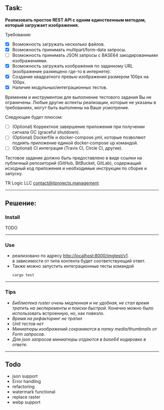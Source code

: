 Task:
-------

**Реализовать простое REST API с одним единственным методом, который загружает изображения.**


Требования:
- [X] Возможность загружать несколько файлов.
- [X] Возможность принимать multipart/form-data запросы.
- [ ] Возможность принимать JSON запросы с BASE64 закодированными изображениями.
- [X] Возможность загружать изображения по заданному URL (изображение размещено где-то в интернете).
- [X] Создание квадратного превью изображения размером 100px на 100px.
- [X] Наличие модульных/интеграционных тестов.

Временем и инструментом для выполнение тестового задания Вы не ограничены.
 Любые другие аспекты реализации, которые не указаны в требованиях, могут быть выполнены на Ваше усмотрение.

Следующее будет плюсом:
- [ ] \(Optional) Корректное завершение приложения при получении сигнала ОС (graceful shutdown).
- [ ] \(Optional) Dockerfile и docker-compose.yml, которые позволяют поднять приложение единой docker-compose up командой.
- [ ] \(Optional) CI интеграция (Travis CI, Circle CI, другие).

Тестовое задание должно быть предоставлено в виде ссылки на публичный репозиторий (GitHub, BitBucket, GitLab),
 содержащий исходный код приложения и необходимые инструкции по сборке и запуску.


TR Logic LLC <contact@itprojects.management>

___
## Решение:


### Install

TODO

----
### Use
- реализовано по адресу [http://localhost:8000/imgtest/v1](http://localhsot:8000/imgtest/v1).  
в зависимости от типа контента будет соответствующий ответ.  
- Также можно запустить интеграционные тесты командой   
    ```
    cargo test
    ```

___
### Tips

- *Библиотека ruster очень медленная и не удобная, не стал время тратить на эксперементы и поиски быстрой.*
    Конечно можно было использовать встроенную, но, как повезло.  
- *Время на рефакторинг не тратил*
- *Unit тестов нет*
- *Миниатюры изображений сохраняются в папку media/thumbnails от Form запросов.*
- *Для json запросов миниатюры отдаются в base64 кодировке в ответе.*


---
Todo
---
- json support
- Error handling
- refactoring
- watermark functional
- replace raster
- webp support
